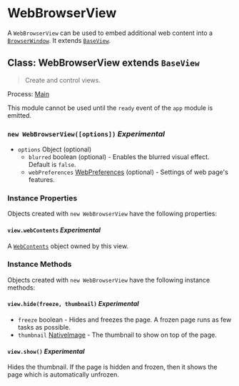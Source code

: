 # WebBrowserView

A `WebBrowserView` can be used to embed additional web content into a
[`BrowserWindow`](browser-window.md).
It extends [`BaseView`](base-view.md).

## Class: WebBrowserView extends `BaseView`

> Create and control views.

Process: [Main](../glossary.md#main-process)

This module cannot be used until the `ready` event of the `app`
module is emitted.

### `new WebBrowserView([options])` _Experimental_

* `options` Object (optional)
  * `blurred` boolean (optional) - Enables the blurred visual effect. Default is `false`.
  * `webPreferences` [WebPreferences](structures/web-preferences.md) (optional) - Settings of web page's features.

### Instance Properties

Objects created with `new WebBrowserView` have the following properties:

#### `view.webContents` _Experimental_

A [`WebContents`](web-contents.md) object owned by this view.

### Instance Methods

Objects created with `new WebBrowserView` have the following instance methods:

#### `view.hide(freeze, thumbnail)` _Experimental_

* `freeze` boolean - Hides and freezes the page. A frozen page runs as few tasks as possible.
* `thumbnail` [NativeImage](native-image.md) - The thumbnail to show on top of the page.

#### `view.show()` _Experimental_

Hides the thumbnail. If the page is hidden and frozen, then it shows the page which is automatically unfrozen.
